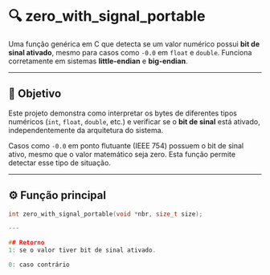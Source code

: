 # 🔍 zero_with_signal_portable

Uma função genérica em C que detecta se um valor numérico possui **bit de sinal ativado**, mesmo para casos como `-0.0` em `float` e `double`. Funciona corretamente em sistemas **little-endian** e **big-endian**.

---

## 🧠 Objetivo

Este projeto demonstra como interpretar os bytes de diferentes tipos numéricos (`int`, `float`, `double`, etc.) e verificar se o **bit de sinal** está ativado, independentemente da arquitetura do sistema.

Casos como `-0.0` em ponto flutuante (IEEE 754) possuem o bit de sinal ativo, mesmo que o valor matemático seja zero. Esta função permite detectar esse tipo de situação.

---

## ⚙️ Função principal

```c
int zero_with_signal_portable(void *nbr, size_t size);

---

## Retorno
1: se o valor tiver bit de sinal ativado.

0: caso contrário